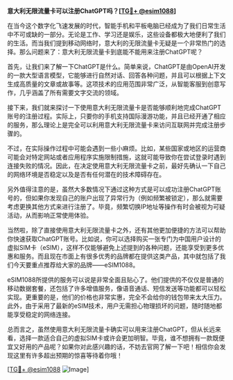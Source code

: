 **意大利无限流量卡可以注册ChatGPT吗？[[TG💪+ @esim1088](https://t.me/s/esim1088)]**

在当今这个数字化飞速发展的时代，智能手机和平板电脑已经成为了我们日常生活中不可或缺的一部分。无论是工作、学习还是娱乐，这些设备都极大地便利了我们的生活。而当我们提到移动网络时，意大利的无限流量卡无疑是一个非常热门的选择。那么问题来了：意大利无限流量卡到底能不能用来注册ChatGPT呢？

首先，让我们来了解一下ChatGPT是什么。简单来说，ChatGPT是由OpenAI开发的一款大型语言模型，它能够进行自然对话、回答各种问题，并且可以根据上下文生成高质量的文章或故事等。这项技术的应用范围非常广泛，从智能客服到创意写作，几乎涵盖了所有需要文字交流的领域。

接下来，我们就来探讨一下使用意大利无限流量卡是否能够顺利地完成ChatGPT账号的注册过程。实际上，只要你的手机支持国际漫游功能，并且已经开通了相应的服务，那么理论上是完全可以利用意大利无限流量卡来访问互联网并完成注册步骤的。

不过，在实际操作过程中可能会遇到一些小麻烦。比如，某些国家或地区的运营商可能会对特定网站或者应用程序实施限制措施，这就可能导致你在尝试登录时遇到连接失败的情况。因此，在决定使用意大利无限流量卡之前，最好先确认一下自己的网络环境是否稳定以及是否有任何潜在的技术障碍存在。

另外值得注意的是，虽然大多数情况下通过这种方式是可以成功注册ChatGPT账号的，但如果你发现自己的账户出现了异常行为（例如频繁被锁定），那么就需要考虑更换其他方式来进行注册了。毕竟，频繁切换IP地址等操作有时会被视为可疑活动，从而影响正常使用体验。

当然啦，除了直接使用意大利无限流量卡之外，还有其他更加便捷的方法可以帮助你快速获取ChatGPT账号。比如说，你可以选择购买一张专门为中国用户设计的虚拟SIM卡（eSIM），这样不仅能够避免上述提到的各种问题，还能享受到更多优惠和服务。而且现在市面上有很多优秀的品牌都在提供这类产品，其中就包括了我们今天要重点推荐给大家的品牌——eSIM1088。

eSIM1088所提供的服务可以说是非常全面且贴心了。他们提供的不仅仅是普通的移动数据套餐，还包括了许多增值服务，像语音通话、短信发送等功能都可以轻松实现。更重要的是，他们的价格也非常实惠，完全不会给你的钱包带来太大压力。此外，由于采用了最新的eSIM技术，用户无需担心物理损坏的问题，随时随地都能享受稳定的网络连接。

总而言之，虽然使用意大利无限流量卡确实可以用来注册ChatGPT，但从长远来看，选择一款适合自己的虚拟SIM卡或许会更加明智。毕竟，谁不想拥有一款既便宜又好用的产品呢？如果你对此感兴趣的话，不妨去官网了解一下吧！相信你会发现这里有许多超出预期的惊喜等待着你哦！

[[TG💪+ @esim1088](https://t.me/s/esim1088) ![Image](https://i.postimg.cc/4NQfJmqS/Snipaste-2025-05-13-00-14-12.png)]